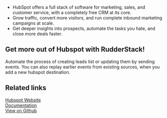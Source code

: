 - HubSpot offers a full stack of software for marketing, sales, and customer service, with a completely free CRM at its core.
- Grow traffic, convert more visitors, and run complete inbound marketing campaigns at scale.
- Get deeper insights into prospects, automate the tasks you hate, and close more deals faster.

## Get more out of Hubspot with RudderStack!

Automate the process of creating leads list or updating them by sending events. You can also replay earlier events from existing sources, when you add a new hubspot destination.

## Related links

[Hubspot Website][]  
[Documentation][]  
[View on Github][]

[//]: # "These are reference links used in the body of this note and get stripped out when the markdown processor does its job. There is no need to format nicely because it shouldn't be seen. Thanks SO - http://stackoverflow.com/questions/4823468/store-comments-in-markdown-syntax"
[hubspot website]: https://www.hubspot.com
[documentation]: https://docs.rudderstack.com/
[view on github]: https://github.com/rudderlabs/rudder-transformer/tree/master/v0/hs
